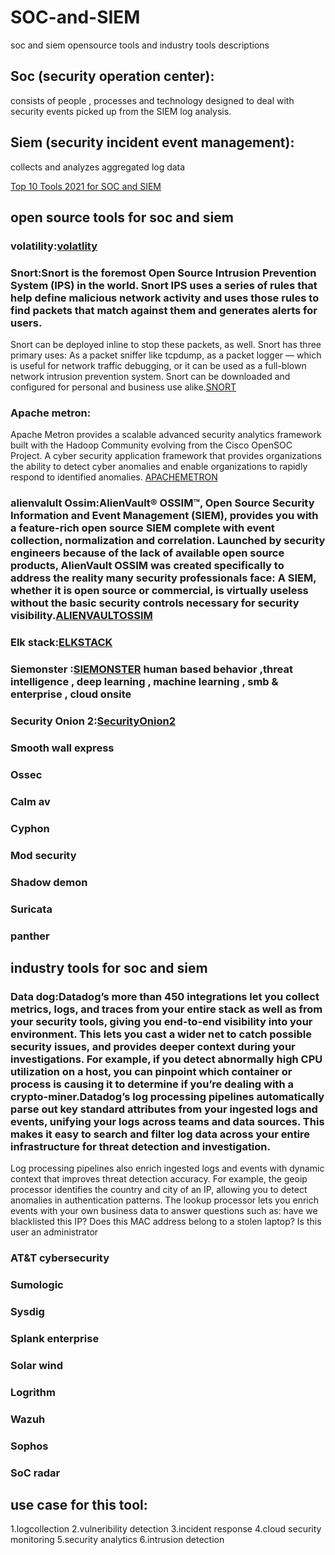 # SOC-and-SIEM
soc and siem opensource tools and industry tools descriptions
## Soc (security operation center):
consists of people , processes and technology designed to deal with security events picked up from the SIEM log analysis.


## Siem (security incident event management):
collects and analyzes aggregated log data

<a href="https://www.comparitech.com/net-admin/siem-tools/">Top 10 Tools 2021 for SOC and SIEM </a>


## open source tools for soc and siem 
### volatility:<a href="https://github.com/volatilityfoundation/volatility">volatlity</a>
### Snort:Snort is the foremost Open Source Intrusion Prevention System (IPS) in the world. Snort IPS uses a series of rules that help define malicious network activity and uses those rules to find packets that match against them and generates alerts for users.

Snort can be deployed inline to stop these packets, as well. Snort has three primary uses: As a packet sniffer like tcpdump, as a packet logger — which is useful for network traffic debugging, or it can be used as a full-blown network intrusion prevention system. Snort can be downloaded and configured for personal and business use alike.<a href="https://www.snort.org/">SNORT</a>
### Apache metron:
Apache Metron provides a scalable advanced security analytics framework built with the Hadoop Community evolving from the Cisco OpenSOC Project. A cyber security application framework that provides organizations the ability to detect cyber anomalies and enable organizations to rapidly respond to identified anomalies.
<a href="https://metron.apache.org/">APACHEMETRON</a>
### alienvalult Ossim:AlienVault® OSSIM™, Open Source Security Information and Event Management (SIEM), provides you with a feature-rich open source SIEM complete with event collection, normalization and correlation. Launched by security engineers because of the lack of available open source products, AlienVault OSSIM was created specifically to address the reality many security professionals face: A SIEM, whether it is open source or commercial, is virtually useless without the basic security controls necessary for security visibility.<a href="https://cybersecurity.att.com/products/ossim">ALIENVAULTOSSIM</a>
### Elk stack:<a href="https://logz.io/blog/elk-siem/">ELKSTACK</a>
### Siemonster :<a href="https://siemonster.com/">SIEMONSTER</a> human based behavior ,threat intelligence , deep learning , machine learning , smb  & enterprise , cloud onsite
### Security Onion 2:<a href="https://securityonionsolutions.com/software/">SecurityOnion2</a>
### Smooth wall express
### Ossec
### Calm av
### Cyphon
### Mod security
### Shadow demon
### Suricata
### panther

## industry tools for soc and siem
### Data dog:Datadog’s more than 450 integrations let you collect metrics, logs, and traces from your entire stack as well as from your security tools, giving you end-to-end visibility into your environment. This lets you cast a wider net to catch possible security issues, and provides deeper context during your investigations. For example, if you detect abnormally high CPU utilization on a host, you can pinpoint which container or process is causing it to determine if you’re dealing with a crypto-miner.Datadog’s log processing pipelines automatically parse out key standard attributes from your ingested logs and events, unifying your logs across teams and data sources. This makes it easy to search and filter log data across your entire infrastructure for threat detection and investigation.

Log processing pipelines also enrich ingested logs and events with dynamic context that improves threat detection accuracy. For example, the geoip processor identifies the country and city of an IP, allowing you to detect anomalies in authentication patterns. The lookup processor lets you enrich events with your own business data to answer questions such as: have we blacklisted this IP? Does this MAC address belong to a stolen laptop? Is this user an administrator
### AT&T cybersecurity
### Sumologic
### Sysdig
### Splank enterprise
### Solar wind
### Logrithm
### Wazuh
### Sophos
### SoC radar


## use case for this tool:

1.logcollection
2.vulneribility detection
3.incident response
4.cloud security monitoring
5.security analytics
6.intrusion detection
